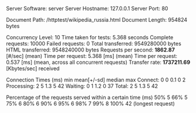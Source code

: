 Server Software:        server
Server Hostname:        127.0.0.1
Server Port:            80

Document Path:          /httptest/wikipedia_russia.html
Document Length:        954824 bytes

Concurrency Level:      10
Time taken for tests:   5.368 seconds
Complete requests:      10000
Failed requests:        0
Total transferred:      9549280000 bytes
HTML transferred:       9548240000 bytes
Requests per second:    **1862.87** [#/sec] (mean)
Time per request:       5.368 [ms] (mean)
Time per request:       0.537 [ms] (mean, across all concurrent requests)
Transfer rate:          **1737211.69** [Kbytes/sec] received

Connection Times (ms)
              min  mean[+/-sd] median   max
Connect:        0    0   0.1      0       2
Processing:     2    5   1.3      5      42
Waiting:        0    1   1.2      0      37
Total:          2    5   1.3      5      42

Percentage of the requests served within a certain time (ms)
  50%      5
  66%      5
  75%      6
  80%      6
  90%      6
  95%      6
  98%      7
  99%      8
 100%     42 (longest request)
